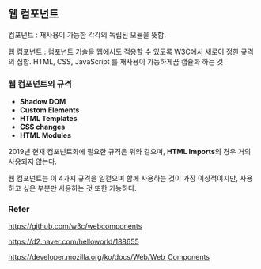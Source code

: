 ## 웹 컴포넌트

컴포넌트 : 재사용이 가능한 각각의 독립된 모듈을 뜻함. 

웹 컴포넌트 : 컴포넌트 기술을 웹에서도 적용할 수 있도록 W3C에서 새로이 정한 규격의 집합. HTML, CSS, JavaScript 를 재사용이 가능하게끔 캡슐화 하는 것



### 웹 컴포넌트의 규격

- **Shadow DOM** 
- **Custom Elements** 
- **HTML Templates** 
- **CSS changes**
- **HTML Modules**

2019년 현재 컴포넌트화에 필요한 규격은 위와 같으며, **HTML Imports**의 경우 거의 사용되지 않는다.

웹 컴포넌트는 이 4가지 규격을 일컫으며 함께 사용하는 것이 가장 이상적이지만, 사용하고 싶은 부분만 사용하는 것 또한 가능하다.





### Refer

<https://github.com/w3c/webcomponents> 

<https://d2.naver.com/helloworld/188655> 

<https://developer.mozilla.org/ko/docs/Web/Web_Components> 